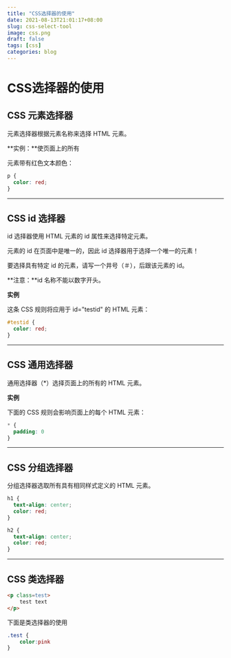 ```yaml
---
title: "CSS选择器的使用"
date: 2021-08-13T21:01:17+08:00
slug: css-select-tool
image: css.png
draft: false
tags: [css]
categories: blog
---
```


# CSS选择器的使用

## CSS 元素选择器

元素选择器根据元素名称来选择 HTML 元素。

**实例：**使页面上的所有 <p> 元素带有红色文本颜色：

```css
p {
  color: red;
}
```

------

## CSS id 选择器

id 选择器使用 HTML 元素的 id 属性来选择特定元素。

元素的 id 在页面中是唯一的，因此 id 选择器用于选择一个唯一的元素！

要选择具有特定 id 的元素，请写一个井号（＃），后跟该元素的 id。

**注意：**id 名称不能以数字开头。

**实例**

这条 CSS 规则将应用于 id="testid" 的 HTML 元素：

```css
#testid {
  color: red;
}
```

------

## CSS 通用选择器

通用选择器（*）选择页面上的所有的 HTML 元素。

**实例**

下面的 CSS 规则会影响页面上的每个 HTML 元素：

```css
* {
  padding: 0
}
```

------

## CSS 分组选择器

分组选择器选取所有具有相同样式定义的 HTML 元素。

```css
h1 {
  text-align: center;
  color: red;
}

h2 {
  text-align: center;
  color: red;
}
```

------

## CSS 类选择器

```html
<p class=test>
    test text
</p>
```

下面是类选择器的使用

```css
.test {
    color:pink
}
```

